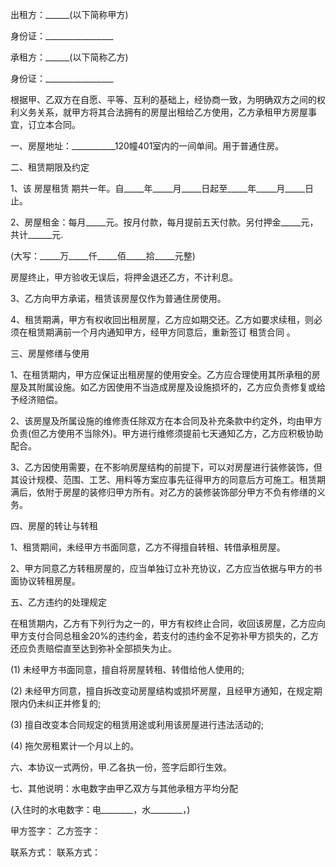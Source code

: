 
 


出租方：______(以下简称甲方)


身份证：_________________


承租方：______(以下简称乙方)


身份证：_________________


根据甲、乙双方在自愿、平等、互利的基础上，经协商一致，为明确双方之间的权利义务关系，就甲方将其合法拥有的房屋出租给乙方使用，乙方承租甲方房屋事宜，订立本合同。


一、房屋地址：___________120幢401室内的一间单间。用于普通住房。


二、租赁期限及约定


1、该
房屋租赁
期共一年。自_____年_____月_____日起至_____年_____月_____日止。


2、房屋租金：每月_____元。按月付款，每月提前五天付款。另付押金_____元，共计______元.


(大写：_____万_____仟_____佰_____拾_____元整)


房屋终止，甲方验收无误后，将押金退还乙方，不计利息。


3、乙方向甲方承诺，租赁该房屋仅作为普通住房使用。


4、租赁期满，甲方有权收回出租房屋，乙方应如期交还。乙方如要求续租，则必须在租赁期满前一个月内通知甲方，经甲方同意后，重新签订
租赁合同
。


三、房屋修缮与使用


1、在租赁期内，甲方应保证出租房屋的使用安全。乙方应合理使用其所承租的房屋及其附属设施。如乙方因使用不当造成房屋及设施损坏的，乙方应负责修复或给予经济赔偿。


2、该房屋及所属设施的维修责任除双方在本合同及补充条款中约定外，均由甲方负责(但乙方使用不当除外)。甲方进行维修须提前七天通知乙方，乙方应积极协助配合。


3、乙方因使用需要，在不影响房屋结构的前提下，可以对房屋进行装修装饰，但其设计规模、范围、工艺、用料等方案应事先征得甲方的同意后方可施工。租赁期满后，依附于房屋的装修归甲方所有。对乙方的装修装饰部分甲方不负有修缮的义务。


四、房屋的转让与转租


1、租赁期间，未经甲方书面同意，乙方不得擅自转租、转借承租房屋。


2、甲方同意乙方转租房屋的，应当单独订立补充协议，乙方应当依据与甲方的书面协议转租房屋。


五、乙方违约的处理规定


在租赁期内，乙方有下列行为之一的，甲方有权终止合同，收回该房屋，乙方应向甲方支付合同总租金20%的违约金，若支付的违约金不足弥补甲方损失的，乙方还应负责赔偿直至达到弥补全部损失为止。


(1) 未经甲方书面同意，擅自将房屋转租、转借给他人使用的;


(2) 未经甲方同意，擅自拆改变动房屋结构或损坏房屋，且经甲方通知，在规定期限内仍未纠正并修复的;


(3) 擅自改变本合同规定的租赁用途或利用该房屋进行违法活动的;


(4) 拖欠房租累计一个月以上的。


六、本协议一式两份，甲.乙各执一份，签字后即行生效。


七、其他说明：水电数字由甲乙双方与其他承租方平均分配


(入住时的水电数字：电________，水________，)


甲方签字：              乙方签字：


联系方式：              联系方式：
 


 

 
 
 
 
 
  


  
 

  


  


  
 
 
 
 

